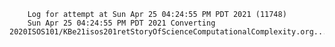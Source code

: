         Log for attempt at Sun Apr 25 04:24:55 PM PDT 2021 (11748)
        Sun Apr 25 04:24:55 PM PDT 2021 Converting 2020ISOS101/KBe21isos201retStoryOfScienceComputationalComplexity.org...
